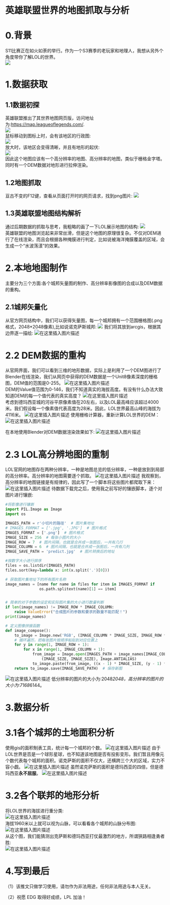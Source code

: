 # 英雄联盟世界的地图抓取与分析
# 0.背景
S11比赛正在如火如荼的举行。作为一个S3赛季的老玩家和地理人，我想从另外个角度带你了解LOL的世界。  
![](https://img-blog.csdnimg.cn/img_convert/f192633519a75b323fe5a1baafc9af64.png)
# 1.数据获取
## 1.1数据初探
英雄联盟推出了其世界地图网页版，访问地址为:https://map.leagueoflegends.com/.  
![](https://img-blog.csdnimg.cn/img_convert/d783cb3b5e6c0e9ffc095c259ba689bb.png)  
鼠标移动到图标上时，会有该地区的行政图:  
![](https://img-blog.csdnimg.cn/img_convert/9e5ebb105ea88035d4e0d0fb68f6c2b9.gif)  
放大时，该地区会变得清晰，并且有地形的起伏:  
![](https://img-blog.csdnimg.cn/img_convert/ba6c929de9d82e90680c34e194d3dade.gif)  
因此这个地图应该有一个高分辨率的地图、高分辨率的地图，类似于栅格金字塔。同时有一个DEM数据对地形进行拉伸渲染。
## 1.2地图抓取
亘古不变的F12键，查看从页面打开时的网页请求，找到png图片:
![](https://gitee.com/kitmyfaceplease/image_upload/raw/master/image/20211025012629.png)


## 1.3英雄联盟地图结构解析
通过后期数据的抓取与思考，我粗略的画了一下LOL展示地图的结构:
![](https://img-blog.csdnimg.cn/img_convert/81b29169d7a5d2c8d067786776d20767.png)  
英雄联盟的地图浏览起来非常丝滑，但是这个地图的原理很复杂。不仅对DEM进行了在线渲染，而且会根据各种掩膜进行判定，比如说被海洋掩膜覆盖的区域，会生成一个“水波荡漾”的效果。  
# 2.本地地图制作
主要分为三个方面:各个城邦矢量图的制作、高分辨率影像图的合成以及DEM数据的重构。
## 2.1城邦矢量化
从官方网页结构中，我们可以获得矢量图，每一个城邦拥有一个范围栅格图(.png格式，2048*2048像素),比如说诺克萨斯城邦:
![](https://img-blog.csdnimg.cn/img_convert/db28b99e64e7fd9c5b1d020694312b3e.png)
我们将其放到arcgis，根据其边界逐一描绘:
![在这里插入图片描述](https://img-blog.csdnimg.cn/f5400b06c23e48178494e6548bf3aeee.png?x-oss-process=image/watermark,type_ZHJvaWRzYW5zZmFsbGJhY2s,shadow_50,text_Q1NETiBA6ZSQ5aSa5a6d55qE5Zyw55CG56m66Ze0,size_20,color_FFFFFF,t_70,g_se,x_16)
# 2.2 DEM数据的重构
从官网界面，我们可以看到三维的地形数据，实际上是利用了一个DEM图进行了Blender在线渲染，我们从网页中获得的DEM数据是一个Unit8像素深度的栅格图，DEM值的范围是0-255。
![在这里插入图片描述](https://img-blog.csdnimg.cn/c7f11d7e299740059b4dd75f9bea3b30.png?x-oss-process=image/watermark,type_ZHJvaWRzYW5zZmFsbGJhY2s,shadow_50,text_Q1NETiBA6ZSQ5aSa5a6d55qE5Zyw55CG56m66Ze0,size_20,color_FFFFFF,t_70,g_se,x_16)  
DEM的Value值范围为0-146，我们不知道真实的海拔高度。有没有什么办法大致知道DEM的每一个值代表的真实高度？
![在这里插入图片描述](https://img-blog.csdnimg.cn/e9357fbc8ad743cead3bb3a3f83cab37.png?x-oss-process=image/watermark,type_ZHJvaWRzYW5zZmFsbGJhY2s,shadow_50,text_Q1NETiBA6ZSQ5aSa5a6d55qE5Zyw55CG56m66Ze0,size_14,color_FFFFFF,t_70,g_se,x_16)  
考虑到德玛西亚城的河谷平原像素值在20左右，以及LOL最高峰应该超过4000米。我们假设每一个像素值代表高度为28米。因此，LOL世界最高山峰的海拔为4116米。
![在这里插入图片描述](https://img-blog.csdnimg.cn/618ac796f08f4f579ed6a5aba4c2ea66.png?x-oss-process=image/watermark,type_ZHJvaWRzYW5zZmFsbGJhY2s,shadow_50,text_Q1NETiBA6ZSQ5aSa5a6d55qE5Zyw55CG56m66Ze0,size_20,color_FFFFFF,t_70,g_se,x_16)
使用栅格计算器，重新计算LOL世界的DEM：
![在这里插入图片描述](https://img-blog.csdnimg.cn/f51447eefa304af486888e2b1d77b5e5.png?x-oss-process=image/watermark,type_ZHJvaWRzYW5zZmFsbGJhY2s,shadow_50,text_Q1NETiBA6ZSQ5aSa5a6d55qE5Zyw55CG56m66Ze0,size_12,color_FFFFFF,t_70,g_se,x_16)

在本地使用Blender对DEM数据渲染效果如下:
![在这里插入图片描述](https://img-blog.csdnimg.cn/c47b22b684ee4456be46029f61d40e53.png?x-oss-process=image/watermark,type_ZHJvaWRzYW5zZmFsbGJhY2s,shadow_50,text_Q1NETiBA6ZSQ5aSa5a6d55qE5Zyw55CG56m66Ze0,size_17,color_FFFFFF,t_70,g_se,x_16)

# 2.3 LOL高分辨地图的重制
LOL官网的地图存在两种分辨率，一种是地图总览的低分辨率，一种是放到到局部的高分辨率。高分辨率的地图需要逐个抓取。
![在这里插入图片描述](https://img-blog.csdnimg.cn/e427ab51b3c946c78362bcdfe81c4c28.png?x-oss-process=image/watermark,type_ZHJvaWRzYW5zZmFsbGJhY2s,shadow_50,text_Q1NETiBA6ZSQ5aSa5a6d55qE5Zyw55CG56m66Ze0,size_7,color_FFFFFF,t_70,g_se,x_16)
我观察到，高分辨率的地图链接是有规律的，因此写了一个脚本将这些图片都爬取下来：
![在这里插入图片描述](https://img-blog.csdnimg.cn/c45b2acc06fe4d34853fa0da7ac4cea6.png?x-oss-process=image/watermark,type_ZHJvaWRzYW5zZmFsbGJhY2s,shadow_50,text_Q1NETiBA6ZSQ5aSa5a6d55qE5Zyw55CG56m66Ze0,size_17,color_FFFFFF,t_70,g_se,x_16)
待数据下载完之后，使用我之前写好的镶嵌脚本，逐个对图片进行镶嵌:

```python
#将影像进行镶嵌
import PIL.Image as Image
import os

IMAGES_PATH = r'小切片的路径'  # 图片集地址
# IMAGES_FORMAT = ['.jpg', '.JPG']  # 图片格式
IMAGES_FORMAT = ['.png']  # 图片格式
IMAGE_SIZE = 256  # 每张小图片的大小
IMAGE_ROW = 7  # 图片间隔，也就是合并成一张图后，一共有几行
IMAGE_COLUMN = 6  # 图片间隔，也就是合并成一张图后，一共有几列
IMAGE_SAVE_PATH = 'predict.jpg'  # 图片转换后的地址

#按数字大小进行排序
files = os.listdir(IMAGES_PATH)
files.sort(key=lambda x: int(x.split('.')[0]))

# 获取图片集地址下的所有图片名称
image_names = [name for name in files for item in IMAGES_FORMAT if
               os.path.splitext(name)[1] == item]


# 简单的对于参数的设定和实际图片集的大小进行数量判断
if len(image_names) != IMAGE_ROW * IMAGE_COLUMN:
    raise ValueError("合成图片的参数和要求的数量不能匹配！")
print(image_names)

# 定义图像拼接函数
def image_compose():
    to_image = Image.new('RGB', (IMAGE_COLUMN * IMAGE_SIZE, IMAGE_ROW * IMAGE_SIZE))  # 创建一个新图
    # 循环遍历，把每张图片按顺序粘贴到对应位置上
    for y in range(1, IMAGE_ROW + 1):
        for x in range(1, IMAGE_COLUMN + 1):
            from_image = Image.open(IMAGES_PATH + image_names[IMAGE_COLUMN * (y - 1) + x - 1]).resize(
                (IMAGE_SIZE, IMAGE_SIZE), Image.ANTIALIAS)
            to_image.paste(from_image, ((x - 1) * IMAGE_SIZE, (y - 1) * IMAGE_SIZE))
    return to_image.save(IMAGE_SAVE_PATH)  # 保存新图
```

![在这里插入图片描述](https://img-blog.csdnimg.cn/add8ed158ef047b2a9b1c61c2eb78c05.png?x-oss-process=image/watermark,type_ZHJvaWRzYW5zZmFsbGJhY2s,shadow_50,text_Q1NETiBA6ZSQ5aSa5a6d55qE5Zyw55CG56m66Ze0,size_15,color_FFFFFF,t_70,g_se,x_16)
低分辨率的图片的大小为:2048*2048，高分辨率的图片的大小为:7168*6144。

# 3.数据分析
# 3.1各个城邦的土地面积分析
使用gis的面积制表工具，统计每一个城邦的个数。
![在这里插入图片描述](https://img-blog.csdnimg.cn/a63a413b9fed4d60b67ec1be37b73f04.png?x-oss-process=image/watermark,type_ZHJvaWRzYW5zZmFsbGJhY2s,shadow_50,text_Q1NETiBA6ZSQ5aSa5a6d55qE5Zyw55CG56m66Ze0,size_19,color_FFFFFF,t_70,g_se,x_16)
由于LOL世界是否是一个球形星球，也不知道该地图是否有投影变形。我们暂且用像元个数代表每个城邦的面积。诺克萨斯的面积不仅大，还横跨三个大的区域，实力不容小觑。
![在这里插入图片描述](https://img-blog.csdnimg.cn/911650c806084c849d1ce7744bbfcd83.png?x-oss-process=image/watermark,type_ZHJvaWRzYW5zZmFsbGJhY2s,shadow_50,text_Q1NETiBA6ZSQ5aSa5a6d55qE5Zyw55CG56m66Ze0,size_20,color_FFFFFF,t_70,g_se,x_16)
虽然诺克萨斯的面积是德玛西亚的四倍，但是德玛西亚**永不屈服**。
![在这里插入图片描述](https://img-blog.csdnimg.cn/7c470a3805e84d19b4bc919414bde7a9.png?x-oss-process=image/watermark,type_ZHJvaWRzYW5zZmFsbGJhY2s,shadow_50,text_Q1NETiBA6ZSQ5aSa5a6d55qE5Zyw55CG56m66Ze0,size_10,color_FFFFFF,t_70,g_se,x_16)
# 3.2各个联邦的地形分析
将LOL世界的海拔进行重分类:  
![在这里插入图片描述](https://img-blog.csdnimg.cn/37d32b28b062473cb1a9448690432627.png)  
海拔1960米以上就可以视为山脉，可以看看各个城邦的山脉分布图:  
![在这里插入图片描述](https://img-blog.csdnimg.cn/fc3dc57cd9d44841be9093210258a915.png?x-oss-process=image/watermark,type_ZHJvaWRzYW5zZmFsbGJhY2s,shadow_50,text_Q1NETiBA6ZSQ5aSa5a6d55qE5Zyw55CG56m66Ze0,size_15,color_FFFFFF,t_70,g_se,x_16)  
从这个图，我们能猜测出克萨斯和德玛西亚打仗最激烈的地方，所谓狭路相逢勇者胜:  
![在这里插入图片描述](https://img-blog.csdnimg.cn/adeb465786b845b7b45ec680fdeaad33.png?x-oss-process=image/watermark,type_ZHJvaWRzYW5zZmFsbGJhY2s,shadow_50,text_Q1NETiBA6ZSQ5aSa5a6d55qE5Zyw55CG56m66Ze0,size_15,color_FFFFFF,t_70,g_se,x_16)

# 4.写到最后
（1）该推文只做学习使用，请勿作为非法用途，任何非法用途与本人无关。

（2）祝愿 EDG 取得好成绩，LPL 加油！